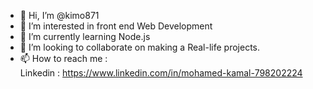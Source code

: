 - 👋 Hi, I’m @kimo871
- 👀 I’m interested in front end Web Development
- 🌱 I’m currently learning Node.js
- 💞️ I’m looking to collaborate on making a Real-life projects.
- 📫 How to reach me :<br/>
Linkedin : https://www.linkedin.com/in/mohamed-kamal-798202224

<!---
kimo871/kimo871 is a ✨ special ✨ repository because its `README.md` (this file) appears on your GitHub profile.
You can click the Preview link to take a look at your changes.
--->
